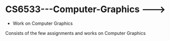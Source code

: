 # CS6533---Computer-Graphics ---> 

* Work on Computer Graphics

Consists of the few assignments and works on Computer Graphics
